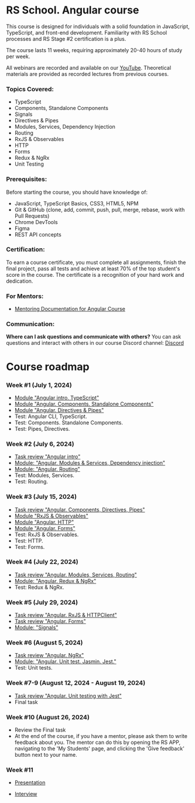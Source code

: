 # RS School. Angular course

This course is designed for individuals with a solid foundation in JavaScript, TypeScript, and front-end development. Familiarity with RS School processes and RS Stage #2 certification is a plus.

The course lasts 11 weeks, requiring approximately 20-40 hours of study per week.

All webinars are recorded and available on our [YouTube](https://youtube.com/c/rollingscopesschool). Theoretical materials are provided as recorded lectures from previous courses.

### Topics Covered:

- TypeScript
- Components, Standalone Components
- Signals
- Directives & Pipes
- Modules, Services, Dependency Injection
- Routing
- RxJS & Observables
- HTTP
- Forms
- Redux & NgRx
- Unit Testing

### Prerequisites:

Before starting the course, you should have knowledge of:

- JavaScript, TypeScript Basics, CSS3, HTML5, NPM
- Git & GitHub (clone, add, commit, push, pull, merge, rebase, work with Pull Requests)
- Chrome DevTools
- Figma
- REST API concepts

### Certification:

To earn a course certificate, you must complete all assignments, finish the final project, pass all tests and achieve at least 70% of the top student's score in the course. The certificate is a recognition of your hard work and dedication.

### For Mentors:

- [Mentoring Documentation for Angular Course](./mentoring/README.md)

### Communication:

**Where can I ask questions and communicate with others?**
You can ask questions and interact with others in our course Discord channel: [Discord](https://discord.gg/PBYW4ZvKSE)

# Course roadmap

### Week #1 (July 1, 2024)

- [Module "Angular intro. TypeScript"](modules/intro/README-ENG.md)
- [Module "Angular. Components. Standalone Components"](modules/components/README-ENG.md)
- [Module "Angular. Directives & Pipes"](modules/directives-and-pipes/README-ENG.md)
- Test: Angular CLI, TypeScript.
- Test: Components. Standalone Components.
- Test: Pipes, Directives.

### Week #2 (July 6, 2024)

- [Task review "Angular intro"](../tasks/angular/intro.md)
- [Module: "Angular. Modules & Services, Dependency injection"](modules/modules-and-services/README-ENG.md)
- [Module: "Angular. Routing"](modules/routing/README-ENG.md)
- Test: Modules, Services.
- Test: Routing.

### Week #3 (July 15, 2024)

- [Task review "Angular. Components, Directives, Pipes"](../tasks/angular/components-directives-pipes.md)
- [Module "RxJS & Observables"](modules/rxjs/README-ENG.md)
- [Module "Angular. HTTP"](modules/http/README-ENG.md)
- [Module "Angular. Forms"](modules/forms/README-ENG.md)
- Test: RxJS & Observables.
- Test: HTTP.
- Test: Forms.

### Week #4 (July 22, 2024)

- [Task review "Angular. Modules, Services, Routing"](../tasks/angular/modules-services-routing.md)
- [Module: "Angular. Redux & NgRx"](modules/redux/README-ENG.md)
- Test: Redux & NgRx.

### Week #5 (July 29, 2024)

- [Task review "Angular. RxJS & HTTPClient"](../tasks/angular/rxjs-observables-http.md)
- [Task review "Angular. Forms"](../tasks/angular/forms.md)
- [Module: "Signals"](modules/signals/README-ENG.md)

### Week #6 (August 5, 2024)

- [Task review "Angular. NgRx"](../tasks/angular/NgRX.md)
- [Module: "Angular. Unit test. Jasmin. Jest."](modules/unit-test/README-ENG.md)
- Test: Unit tests.

### Week #7-9 (August 12, 2024 - August 19, 2024)

- [Task review "Angular. Unit testing with Jest"](../tasks/angular/unit-testing-jest.md)
- Final task

### Week #10 (August 26, 2024)

- Review the Final task
- At the end of the course, if you have a mentor, please ask them to write feedback about you. The mentor can do this by opening the RS APP, navigating to the 'My Students' page, and clicking the 'Give feedback' button next to your name.

### Week #11

- [Presentation](modules/peresentation/README-ENG.md)

- [Interview](modules/interview/README.md)
